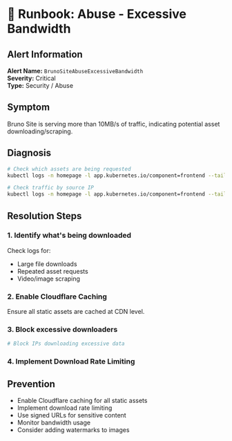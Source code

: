 # 🚨 Runbook: Abuse - Excessive Bandwidth

## Alert Information
**Alert Name:** `BrunoSiteAbuseExcessiveBandwidth`  
**Severity:** Critical  
**Type:** Security / Abuse

## Symptom
Bruno Site is serving more than 10MB/s of traffic, indicating potential asset downloading/scraping.

## Diagnosis

```bash
# Check which assets are being requested
kubectl logs -n homepage -l app.kubernetes.io/component=frontend --tail=2000 | awk '{print $7, $10}' | sort -k2 -rn | head -20

# Check traffic by source IP
kubectl logs -n homepage -l app.kubernetes.io/component=frontend --tail=5000 | awk '{print $1}' | sort | uniq -c | sort -rn | head -20
```

## Resolution Steps

### 1. Identify what's being downloaded

Check logs for:
- Large file downloads
- Repeated asset requests
- Video/image scraping

### 2. Enable Cloudflare Caching

Ensure all static assets are cached at CDN level.

### 3. Block excessive downloaders

```bash
# Block IPs downloading excessive data
```

### 4. Implement Download Rate Limiting

## Prevention
- Enable Cloudflare caching for all static assets
- Implement download rate limiting
- Use signed URLs for sensitive content
- Monitor bandwidth usage
- Consider adding watermarks to images
